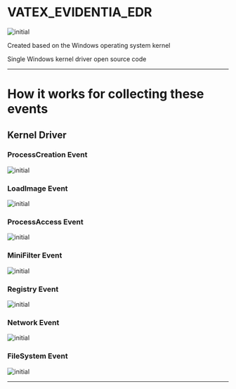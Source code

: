 # VATEX_EVIDENTIA_EDR

![initial](https://github.com/lastime1650/VATEX_EVIDENTIA_EDR/blob/Windows/EDR-AGENT-A.png)

Created based on the Windows operating system kernel

Single Windows kernel driver open source code

---

# How it works for collecting these events 

## Kernel Driver

### ProcessCreation Event

![initial](https://github.com/lastime1650/VATEX_EVIDENTIA_EDR/blob/Windows/WIN_PROCESSCREATION.png)

### LoadImage Event

![initial](https://github.com/lastime1650/VATEX_EVIDENTIA_EDR/blob/Windows/WIN_IMAGELOAD.png)

### ProcessAccess Event

![initial](https://github.com/lastime1650/VATEX_EVIDENTIA_EDR/blob/Windows/WIN_PROCESSACCESS.png)

### MiniFilter Event

![initial](https://github.com/lastime1650/VATEX_EVIDENTIA_EDR/blob/Windows/WIN_FILESYSTEM.png)

### Registry Event

![initial](https://github.com/lastime1650/VATEX_EVIDENTIA_EDR/blob/Windows/WIN_REGISTRY.png)

### Network Event

![initial](https://github.com/lastime1650/VATEX_EVIDENTIA_EDR/blob/Windows/WIN_NETWORK.png)

### FileSystem Event

![initial](https://github.com/lastime1650/VATEX_EVIDENTIA_EDR/blob/Windows/WIN_FILESYSTEM.png)

---